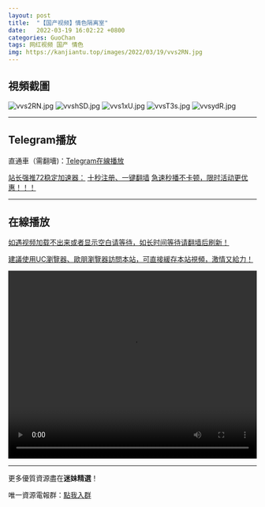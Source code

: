 ```yaml
---
layout: post
title:  "【国产视频】情色隔离室"
date:   2022-03-19 16:02:22 +0800
categories: GuoChan
tags: 网红视频 国产 情色
img: https://kanjiantu.top/images/2022/03/19/vvs2RN.jpg
---
```



## 視頻截圖

![vvs2RN.jpg](https://kanjiantu.top/images/2022/03/19/vvs2RN.jpg)
![vvshSD.jpg](https://kanjiantu.top/images/2022/03/19/vvshSD.jpg)
![vvs1xU.jpg](https://kanjiantu.top/images/2022/03/19/vvs1xU.jpg)
![vvsT3s.jpg](https://kanjiantu.top/images/2022/03/19/vvsT3s.jpg)
![vvsydR.jpg](https://kanjiantu.top/images/2022/03/19/vvsydR.jpg)

* * *
## Telegram播放

直通車（需翻墻)：[Telegram在線播放](https://t.me/mimeijingxuan/230)

<u>站长强推72稳定加速器：</u> [十秒注册、一键翻墙](https://www.mimei.blog/skip/vpn.html)
<u>急速秒播不卡顿，限时活动更优惠！！！</u>
* * *
## 在線播放
<u>如遇视频加载不出来或者显示空白请等待，如长时间等待请翻墙后刷新！</u>

<u>建議使用UC瀏覽器、歐朋瀏覽器訪問本站，可直接緩存本站視頻，激情又給力！</u>
<center><video src="https://cdn.publer.io/uploads/videos/6247e808db279736bfa81520/62f35910e94be833e4af9c964ffd54d6.mp4" width="100%" height="380px" controls="controls"></video></center>

* * *
更多優質資源盡在**迷妹精選**！

唯一資源電報群：[點我入群](https://t.me/mimeijingxuan)


